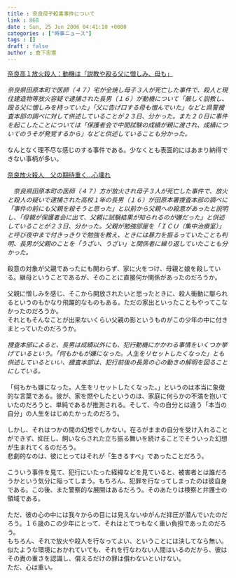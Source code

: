 ```yaml
---
title : 奈良母子殺害事件について
link : 868
date : Sun, 25 Jun 2006 04:41:10 +0000
categories : ["時事ニュース"]
tags : []
draft : false
author : 倉下忠憲
---
```


<A HREF="http://www.mainichi-msn.co.jp/today/news/20060624k0000m040161000c.html" TARGET="_blank">奈良高１放火殺人：動機は「説教や殴る父に憎しみ、母も」</A><BR><BR><I>奈良県田原本町で医師（４７）宅が全焼し母子３人が死亡した事件で、殺人と現住建造物等放火容疑で逮捕された長男（１６）が動機について「厳しく説教し、殴る父に憎しみを持っていた」「父に告げ口する母も憎んでいた」などと県警捜査本部の調べに対して供述していることが２３日、分かった。また２０日に事件を起こしたことについては「保護者会で中間試験の成績が親に渡され、成績についてのうそが発覚するから」などと供述していることも分かった。</I><BR><BR>なんとなく理不尽な感じのする事件である。少なくとも表面的にはあまり納得できない事柄が多い。<BR><BR><A HREF="http://www.iza.ne.jp/news/newsarticle/6937/" TARGET="_blank">奈良放火殺人　父の期待重く…心壊れ</A><BR><BR><I>　奈良県田原本町の医師（４７）方が放火され母子３人が死亡した事件で、放火と殺人の疑いで逮捕された高校１年の長男（１６）が田原本署捜査本部の調べに「事件の前にも父親を殺そうと思った」と以前から父親への殺意があったと説明し、「母親が保護者会に出て、父親に試験結果が知られるのが嫌だった」と供述していることが２３日、分かった。父親が勉強部屋を「ＩＣＵ（集中治療室）」と呼び夜中まで付きっきりで勉強を教え、ときには暴力を振るっていたことも判明、長男が父親のことを「うざい、うざい」と関係者に繰り返していたことも分かった。</I><BR><BR>殺意の対象が父親であったにも関わらず、家に火をつけ、母親と娘を殺している。継母ということであるが、そのことに直接何か関係があったのだろうか。<BR><BR>父親に憎しみを感じ、そこから開放されたいと思ったときに、殺人衝動に駆られるというのもかなり飛躍的なものもある。ただの家出といったこともやってこなかったのだろうか。<BR>それともそんなことが出来ないくらい父親の影というものがこの少年の中に付きまとっていたのだろうか。<BR><BR><I>捜査本部によると、長男は成績以外にも、犯行動機にかかわる事情をいくつか挙げているという。「何もかもが嫌になった。人生をリセットしたくなった」とも供述しているといい、捜査本部は、犯行前後の長男の心の動きの解明を図ることにしている。</I><BR><BR>「何もかも嫌になった。人生をリセットしたくなった。」というのは本当に象徴的な言葉である。彼が、家を燃やしたというのは、家庭に何らかの不満を抱いていたのだろうと、単純であるが推測される。そして、今の自分とは違う「本当の自分」の人生をはじめたかったのだろう。<BR><BR>しかし、それはつかの間の幻想でしかない。在るがままの自分を受け入れることができず、抑圧し、飼いならされた立ち振る舞いを続けることでそういった幻想が生まれてくるのだろう。<BR>悲劇的なのは、彼にとってはそれが「生きるすべ」であったことだろう。<BR><BR>こういう事件を見て、犯行にいたった経緯などを見ていると、被害者とは誰だろうかという気分に陥ってしまう。もちろん、犯罪を行なってしまったのは彼自身である。この後、また警察的な展開はあるだろう。そのあたりは検察と弁護士の領域である。<BR><BR>ただ、彼の心の中には我々からの目には見えないゆがんだ抑圧が潜んでいたのだろう。１６歳のこの少年にとって、それはとてつもなく重い負担であったのだろう。<BR>もちろん、それで放火や殺人を行なってよい、ということには決してなら無い。似たような環境におかれていても、それを行なわない人間はいるのだから、彼はその責の重さを認識し、償えるだけの罪は償わないといけない。<BR>ただ、心は重い。<br><br>

